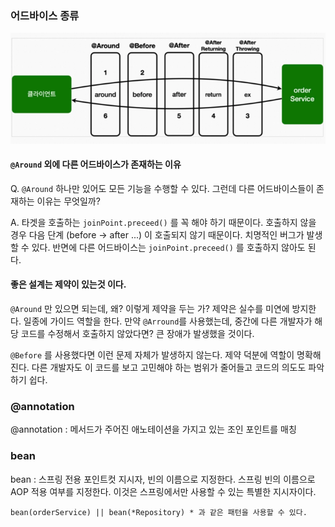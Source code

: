 ### 어드바이스 종류

![img.png](advice.png)


#### `@Around` 외에 다른 어드바이스가 존재하는 이유
Q. `@Around` 하나만 있어도 모든 기능을 수행할 수 있다.
그런데 다른 어드바이스들이 존재하는 이유는 무엇일까?

A. 타겟을 호출하는 `joinPoint.preceed()` 를 꼭 해야 하기 때문이다.
호출하지 않을 경우 다음 단계 (before -> after ...) 이 호출되지 않기 때문이다.
치명적인 버그가 발생할 수 있다.
반면에 다른 어드바이스는 `joinPoint.preceed()` 를 호출하지 않아도 된다.



#### **좋은 설계는 제약이 있는것 이다.**

`@Around` 만 있으면 되는데, 왜? 이렇게 제약을 두는 가?
제약은 실수를 미연에 방지한다. 일종에 가이드 역할을 한다.
만약 `@Arround`를 사용했는데, 중간에 다른 개발자가 해당 코드를 수정해서 
호출하지 않았다면? 큰 장애가 발생했을 것이다.

`@Before` 를 사용했다면 이런 문제 자체가 발생하지 않는다.
제약 덕분에 역할이 명확해진다.
다른 개발자도 이 코드를 보고 고민해야 하는 범위가 줄어들고 코드의 의도도 파악하기 쉽다.




### @annotation

@annotation : 메서드가 주어진 애노테이션을 가지고 있는 조인 포인트를 매칭


### bean 
bean : 스프링 전용 포인트컷 지시자, 빈의 이름으로 지정한다.
스프링 빈의 이름으로 AOP 적용 여부를 지정한다. 이것은 스프링에서만 사용할 수 있는 특별한 지시자이다.
``` 
bean(orderService) || bean(*Repository) * 과 같은 패턴을 사용할 수 있다.
```
